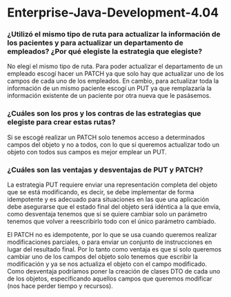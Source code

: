 # Enterprise-Java-Development-4.04

### ¿Utilizó el mismo tipo de ruta para actualizar la información de los pacientes y para actualizar un departamento de empleados? ¿Por qué elegiste la estrategia que elegiste?

No elegí el mismo tipo de ruta. Para poder actualizar el departamento de un empleado escogí hacer un PATCH ya que solo hay que actualizar uno de los campos 
de cada uno de los empleados. En cambio, para actualizar toda la información de un mismo paciente escogí un PUT ya que remplazaría la información existente de un paciente
por otra nueva que le pasásemos. 


### ¿Cuáles son los pros y los contras de las estrategias que elegiste para crear estas rutas?

Si se escogé realizar un PATCH solo tenemos acceso a determinados campos del objeto y no a todos, con lo que si queremos actualizar todo un objeto con todos sus 
campos es mejor emplear un PUT.

### ¿Cuáles son las ventajas y desventajas de PUT y PATCH?

La estrategia PUT requiere enviar una representación completa del objeto que se está modificando, 
es decir, se debe implementar de forma idempotente y es adecuado para situaciones en las que una
aplicación debe asegurarse que el estado final del objeto será idéntica a la que envía, como desventaja tenemos que 
si se quiere cambiar solo un parámetro tenemos que volver a reescribirlo todo con el único parámetro cambiado. 

El PATCH no es idempotente, por lo que se usa cuando queremos realizar modificaciones parciales, o para enviar 
un conjunto de instrucciones en lugar del resultado final. Por lo tanto como ventaja es que si solo queremos 
cambiar uno de los campos del objeto solo tenemos que escribir la modificación y ya se nos actualiza el objeto con 
el campo modificado. Como desventaja podríamos poner la creación de clases DTO de cada uno de los objetos, especificando 
aquellos campos que queremos modificar (nos hace perder tiempo y recursos). 


